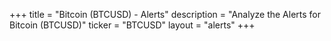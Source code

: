 +++
title = "Bitcoin (BTCUSD) - Alerts"
description = "Analyze the Alerts for Bitcoin (BTCUSD)"
ticker = "BTCUSD"
layout = "alerts"
+++

